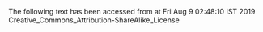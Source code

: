 The following text has been accessed from at Fri Aug 9 02:48:10 IST 2019
Creative_Commons_Attribution-ShareAlike_License
